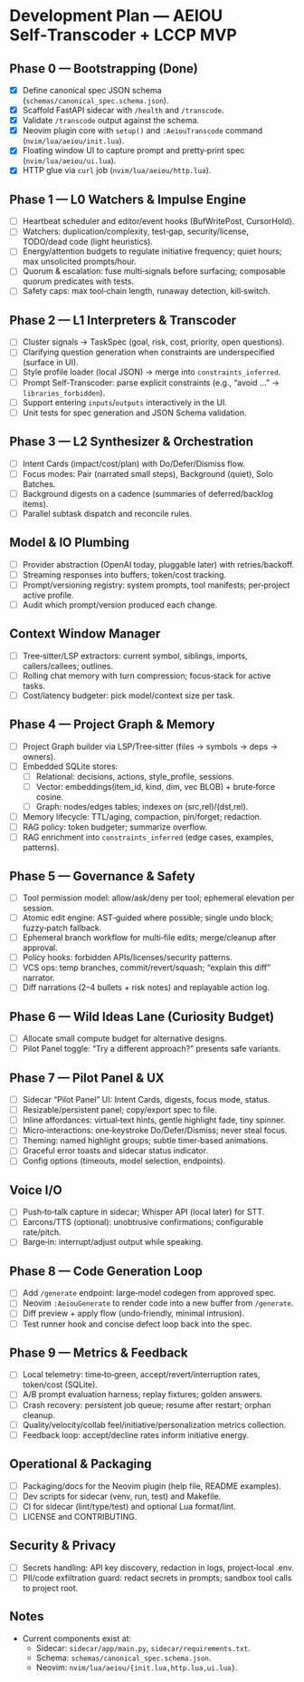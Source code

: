 # Development Plan — AEIOU Self‑Transcoder + LCCP MVP

## Phase 0 — Bootstrapping (Done)

- [x] Define canonical spec JSON schema (`schemas/canonical_spec.schema.json`).
- [x] Scaffold FastAPI sidecar with `/health` and `/transcode`.
- [x] Validate `/transcode` output against the schema.
- [x] Neovim plugin core with `setup()` and `:AeiouTranscode` command (`nvim/lua/aeiou/init.lua`).
- [x] Floating window UI to capture prompt and pretty‑print spec (`nvim/lua/aeiou/ui.lua`).
- [x] HTTP glue via `curl` job (`nvim/lua/aeiou/http.lua`).

## Phase 1 — L0 Watchers & Impulse Engine

- [ ] Heartbeat scheduler and editor/event hooks (BufWritePost, CursorHold).
- [ ] Watchers: duplication/complexity, test‑gap, security/license, TODO/dead code (light heuristics).
- [ ] Energy/attention budgets to regulate initiative frequency; quiet hours; max unsolicited prompts/hour.
- [ ] Quorum & escalation: fuse multi‑signals before surfacing; composable quorum predicates with tests.
- [ ] Safety caps: max tool‑chain length, runaway detection, kill‑switch.

## Phase 2 — L1 Interpreters & Transcoder

- [ ] Cluster signals → TaskSpec (goal, risk, cost, priority, open questions).
- [ ] Clarifying question generation when constraints are underspecified (surface in UI).
- [ ] Style profile loader (local JSON) → merge into `constraints_inferred`.
- [ ] Prompt Self‑Transcoder: parse explicit constraints (e.g., “avoid …” → `libraries_forbidden`).
- [ ] Support entering `inputs`/`outputs` interactively in the UI.
- [ ] Unit tests for spec generation and JSON Schema validation.

## Phase 3 — L2 Synthesizer & Orchestration

- [ ] Intent Cards (impact/cost/plan) with Do/Defer/Dismiss flow.
- [ ] Focus modes: Pair (narrated small steps), Background (quiet), Solo Batches.
- [ ] Background digests on a cadence (summaries of deferred/backlog items).
- [ ] Parallel subtask dispatch and reconcile rules.

## Model & IO Plumbing

- [ ] Provider abstraction (OpenAI today, pluggable later) with retries/backoff.
- [ ] Streaming responses into buffers; token/cost tracking.
- [ ] Prompt/versioning registry: system prompts, tool manifests; per‑project active profile.
- [ ] Audit which prompt/version produced each change.

## Context Window Manager

- [ ] Tree‑sitter/LSP extractors: current symbol, siblings, imports, callers/callees; outlines.
- [ ] Rolling chat memory with turn compression; focus‑stack for active tasks.
- [ ] Cost/latency budgeter: pick model/context size per task.

## Phase 4 — Project Graph & Memory

- [ ] Project Graph builder via LSP/Tree‑sitter (files → symbols → deps → owners).
- [ ] Embedded SQLite stores:
  - [ ] Relational: decisions, actions, style_profile, sessions.
  - [ ] Vector: embeddings(item_id, kind, dim, vec BLOB) + brute‑force cosine.
  - [ ] Graph: nodes/edges tables; indexes on (src,rel)/(dst,rel).
- [ ] Memory lifecycle: TTL/aging, compaction, pin/forget; redaction.
- [ ] RAG policy: token budgeter; summarize overflow.
- [ ] RAG enrichment into `constraints_inferred` (edge cases, examples, patterns).

## Phase 5 — Governance & Safety

- [ ] Tool permission model: allow/ask/deny per tool; ephemeral elevation per session.
- [ ] Atomic edit engine: AST‑guided where possible; single undo block; fuzzy‑patch fallback.
- [ ] Ephemeral branch workflow for multi‑file edits; merge/cleanup after approval.
- [ ] Policy hooks: forbidden APIs/licenses/security patterns.
- [ ] VCS ops: temp branches, commit/revert/squash; “explain this diff” narrator.
- [ ] Diff narrations (2–4 bullets + risk notes) and replayable action log.

## Phase 6 — Wild Ideas Lane (Curiosity Budget)

- [ ] Allocate small compute budget for alternative designs.
- [ ] Pilot Panel toggle: “Try a different approach?” presents safe variants.

## Phase 7 — Pilot Panel & UX

- [ ] Sidecar “Pilot Panel” UI: Intent Cards, digests, focus mode, status.
- [ ] Resizable/persistent panel; copy/export spec to file.
- [ ] Inline affordances: virtual‑text hints, gentle highlight fade, tiny spinner.
- [ ] Micro‑interactions: one‑keystroke Do/Defer/Dismiss; never steal focus.
- [ ] Theming: named highlight groups; subtle timer‑based animations.
- [ ] Graceful error toasts and sidecar status indicator.
- [ ] Config options (timeouts, model selection, endpoints).

## Voice I/O

- [ ] Push‑to‑talk capture in sidecar; Whisper API (local later) for STT.
- [ ] Earcons/TTS (optional): unobtrusive confirmations; configurable rate/pitch.
- [ ] Barge‑in: interrupt/adjust output while speaking.

## Phase 8 — Code Generation Loop

- [ ] Add `/generate` endpoint: large‑model codegen from approved spec.
- [ ] Neovim `:AeiouGenerate` to render code into a new buffer from `/generate`.
- [ ] Diff preview + apply flow (undo‑friendly, minimal intrusion).
- [ ] Test runner hook and concise defect loop back into the spec.

## Phase 9 — Metrics & Feedback

- [ ] Local telemetry: time‑to‑green, accept/revert/interruption rates, token/cost (SQLite).
- [ ] A/B prompt evaluation harness; replay fixtures; golden answers.
- [ ] Crash recovery: persistent job queue; resume after restart; orphan cleanup.
- [ ] Quality/velocity/collab feel/initiative/personalization metrics collection.
- [ ] Feedback loop: accept/decline rates inform initiative energy.

## Operational & Packaging

- [ ] Packaging/docs for the Neovim plugin (help file, README examples).
- [ ] Dev scripts for sidecar (venv, run, test) and Makefile.
- [ ] CI for sidecar (lint/type/test) and optional Lua format/lint.
- [ ] LICENSE and CONTRIBUTING.

## Security & Privacy

- [ ] Secrets handling: API key discovery, redaction in logs, project‑local .env.
- [ ] PII/code exfiltration guard: redact secrets in prompts; sandbox tool calls to project root.

## Notes

- Current components exist at:
  - Sidecar: `sidecar/app/main.py`, `sidecar/requirements.txt`.
  - Schema: `schemas/canonical_spec.schema.json`.
  - Neovim: `nvim/lua/aeiou/{init.lua,http.lua,ui.lua}`.
